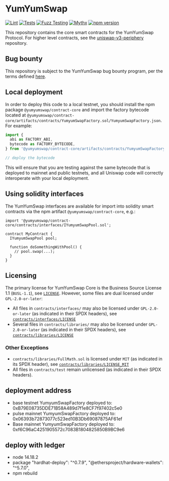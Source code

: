 # YumYumSwap

[![Lint](https://github.com/Uniswap/uniswap-v3-core/actions/workflows/lint.yml/badge.svg)](https://github.com/Uniswap/uniswap-v3-core/actions/workflows/lint.yml)
[![Tests](https://github.com/Uniswap/uniswap-v3-core/actions/workflows/tests.yml/badge.svg)](https://github.com/Uniswap/uniswap-v3-core/actions/workflows/tests.yml)
[![Fuzz Testing](https://github.com/Uniswap/uniswap-v3-core/actions/workflows/fuzz-testing.yml/badge.svg)](https://github.com/Uniswap/uniswap-v3-core/actions/workflows/fuzz-testing.yml)
[![Mythx](https://github.com/Uniswap/uniswap-v3-core/actions/workflows/mythx.yml/badge.svg)](https://github.com/Uniswap/uniswap-v3-core/actions/workflows/mythx.yml)
[![npm version](https://img.shields.io/npm/v/@yumyumswap/contract-core/latest.svg)](https://www.npmjs.com/package/@yumyumswap/contract-core/v/latest)

This repository contains the core smart contracts for the YumYumSwap Protocol.
For higher level contracts, see the [uniswap-v3-periphery](https://github.com/Uniswap/uniswap-v3-periphery)
repository.

## Bug bounty

This repository is subject to the YumYumSwap bug bounty program, per the terms defined [here](./bug-bounty.md).

## Local deployment

In order to deploy this code to a local testnet, you should install the npm package
`@yumyumswap/contract-core`
and import the factory bytecode located at
`@yumyumswap/contract-core/artifacts/contracts/YumyumSwapFactory.sol/YumyumSwapFactory.json`.
For example:

```typescript
import {
  abi as FACTORY_ABI,
  bytecode as FACTORY_BYTECODE,
} from '@yumyumswap/contract-core/artifacts/contracts/YumyumSwapFactory.sol/YumyumSwapFactory.json'

// deploy the bytecode
```

This will ensure that you are testing against the same bytecode that is deployed to
mainnet and public testnets, and all Uniswap code will correctly interoperate with
your local deployment.

## Using solidity interfaces

The YumYumSwap interfaces are available for import into solidity smart contracts
via the npm artifact `@yumyumswap/contract-core`, e.g.:

```solidity
import '@yumyumswap/contract-core/contracts/interfaces/IYumyumSwapPool.sol';

contract MyContract {
  IYumyumSwapPool pool;

  function doSomethingWithPool() {
    // pool.swap(...);
  }
}

```

## Licensing

The primary license for YumYumSwap Core is the Business Source License 1.1 (`BUSL-1.1`), see [`LICENSE`](./LICENSE). However, some files are dual licensed under `GPL-2.0-or-later`:

- All files in `contracts/interfaces/` may also be licensed under `GPL-2.0-or-later` (as indicated in their SPDX headers), see [`contracts/interfaces/LICENSE`](./contracts/interfaces/LICENSE)
- Several files in `contracts/libraries/` may also be licensed under `GPL-2.0-or-later` (as indicated in their SPDX headers), see [`contracts/libraries/LICENSE`](contracts/libraries/LICENSE)

### Other Exceptions

- `contracts/libraries/FullMath.sol` is licensed under `MIT` (as indicated in its SPDX header), see [`contracts/libraries/LICENSE_MIT`](contracts/libraries/LICENSE_MIT)
- All files in `contracts/test` remain unlicensed (as indicated in their SPDX headers).


## deployment address 
  - base testnet  YumyumSwapFactory deployed to: 0xB79E08735DDE71B58A489d7f1e8CF7f97402c5e0
  - pulse mainnet YumyumSwapFactory deployed to: 0x06393b72873077c523ed10B3Db69087875AF61ef
  - Base mainnet  YumyumSwapFactory deployed to: 0xf6C96aC4251905572c7083B1804825850B9BC9e6
## deploy with ledger
  - node 14.18.2
  - package "hardhat-deploy": "^0.7.9", "@ethersproject/hardware-wallets": "^5.7.0",
  - npm rebuild